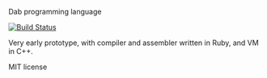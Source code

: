 Dab programming language

[![Build Status](https://travis-ci.org/thomas-pendragon/dablang.svg?branch=master)](https://travis-ci.org/thomas-pendragon/dablang)

Very early prototype, with compiler and assembler written in Ruby, and VM in C++.

MIT license

